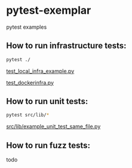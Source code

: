 # pytest-exemplar

pytest examples

## How to run infrastructure tests:

```sh
pytest ./
```

[test_local_infra_example.py](test_local_infra_example.py)

[test_dockerinfra.py](test_dockerinfra.py)


## How to run unit tests:

```sh
pytest src/lib/*
```

[src/lib/example_unit_test_same_file.py](src/lib/example_unit_test_same_file.py)


## How to run fuzz tests:

todo
